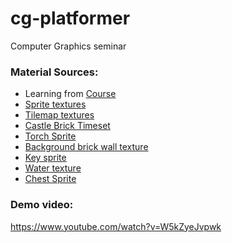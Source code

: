 # cg-platformer
Computer Graphics seminar

### Material Sources:
- Learning from [Course](https://www.youtube.com/playlist?list=PLQl2eWiUO8_KwIEBy5PfaZCT2yEi2J7Ew)
- [Sprite textures](https://xzany.itch.io/free-knight-2d-pixel-art)
- [Tilemap textures](https://tornioduva.itch.io/tornioduvas-underground-catacomb-tilemap)
- [Castle Brick Timeset](https://jordon-games.itch.io/castle-stone-tileset)
- [Torch Sprite](https://rone3190.itch.io/torch-32x32-animated)
- [Background brick wall texture](https://cat-sopelka.itch.io/dungeon-brick-wall)
- [Key sprite](https://frakassets.itch.io/free-rotating-key)
- [Water texture](https://ninjikin.itch.io/water)
- [Chest Sprite](https://karsiori.itch.io/pixel-art-chest-pack-animated)

### Demo video:
https://www.youtube.com/watch?v=W5kZyeJvpwk